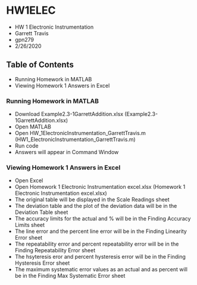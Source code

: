 # HW1ELEC
* HW 1 Electronic Instrumentation
* Garrett Travis
* gpn279
* 2/26/2020

## Table of Contents
* Running Homework in MATLAB
* Viewing Homework 1 Answers in Excel

### Running Homework in MATLAB
* Download Example2.3-1GarrettAddition.xlsx (Example2.3-1GarrettAddition.xlsx)
* Open MATLAB
* Open HW_1ElectronicInstrumentation_GarrettTravis.m (HW1_ElectronicInstrumentation_GarrettTravis.m)
* Run code
* Answers will appear in Command Window

### Viewing Homework 1 Answers in Excel
* Open Excel
* Open Homework 1 Electronic Instrumentation excel.xlsx (Homework 1 Electronic Instrumentation excel.xlsx)
* The original table will be displayed in the Scale Readings sheet
* The deviation table and the plot of the deviation data will be in the Deviation Table sheet
* The accuracy limits for the actual and % will be in the Finding Accuracy Limits sheet
* The line error and the percent line error will be in the Finding Linearity Error sheet
* The repeatability error and percent repeatability error will be in the Finding Repeatability Error sheet
* The hsyteresis eror and percent hysteresis error will be in the Finding Hysteresis Error sheet
* The maximum systematic error values as an actual and as percent will be in the Finding Max Systematic Error sheet 
